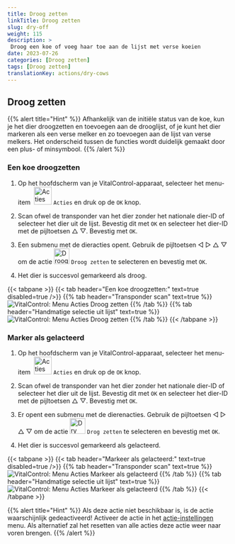 ```yaml
---
title: Droog zetten
linkTitle: Droog zetten
slug: dry-off
weight: 115
description: >
 Droog een koe of voeg haar toe aan de lijst met verse koeien
date: 2023-07-26
categories: [Droog zetten]
tags: [Droog zetten]
translationKey: actions/dry-cows
---
```


## Droog zetten

{{% alert title="Hint" %}}
Afhankelijk van de initiële status van de koe, kun je het dier droogzetten en toevoegen aan de drooglijst, of je kunt het dier markeren als een verse melker en zo toevoegen aan de lijst van verse melkers. Het onderscheid tussen de functies wordt duidelijk gemaakt door een plus- of minsymbool.
{{% /alert %}}

### Een koe droogzetten

1. Op het hoofdscherm van je VitalControl-apparaat, selecteer het menu-item &nbsp;<img src="/icons/actions.svg" width="40" align="bottom" alt="Acties" /> `Acties` en druk op de `OK` knop.

2. Scan ofwel de transponder van het dier zonder het nationale dier-ID of selecteer het dier uit de lijst. Bevestig dit met `OK` en selecteer het dier-ID met de pijltoetsen △ ▽. Bevestig met `OK`.

3. Een submenu met de dieracties opent. Gebruik de pijltoetsen ◁ ▷ △ ▽ om de actie <img src="/icons/actions/dryoff-plus.svg" width="35" align="bottom" alt="Droog zetten" /> `Droog zetten` te selecteren en bevestig met `OK`.

4. Het dier is succesvol gemarkeerd als droog.

{{< tabpane >}}
{{< tab header="Een koe droogzetten:" text=true disabled=true />}}
{{% tab header="Transponder scan" text=true %}}
 ![VitalControl: Menu Acties Droog zetten](../images/dryoff-scan.png "Een koe droogzetten")
{{% /tab %}}
{{% tab header="Handmatige selectie uit lijst" text=true %}}
 ![VitalControl: Menu Acties Droog zetten](../images/dryoff.png "Een koe droogzetten")
{{% /tab %}}
{{< /tabpane >}}

### Marker als gelacteerd

1. Op het hoofdscherm van je VitalControl-apparaat, selecteer het menu-item &nbsp;<img src="/icons/actions.svg" width="40" align="bottom" alt="Acties" /> `Acties` en druk op de `OK` knop.

2. Scan ofwel de transponder van het dier zonder het nationale dier-ID of selecteer het dier uit de lijst. Bevestig dit met `OK` en selecteer het dier-ID met de pijltoetsen △ ▽. Bevestig met `OK`.

3. Er opent een submenu met de dierenacties. Gebruik de pijltoetsen ◁ ▷ △ ▽ om de actie <img src="/icons/actions/dryoff-minus.svg" width="35" align="bottom" alt="Dry off" /> `Drog zetten` te selecteren en bevestig met `OK`.

4. Het dier is succesvol gemarkeerd als gelacteerd.

{{< tabpane >}}
{{< tab header="Markeer als gelacteerd:" text=true disabled=true />}}
{{% tab header="Transponder scan" text=true %}}
 ![VitalControl: Menu Acties Markeer als gelacteerd](../images/lactated-scan.png "Markeer als gelacteerd")
{{% /tab %}}
{{% tab header="Handmatige selectie uit lijst" text=true %}}
 ![VitalControl: Menu Acties Markeer als gelacteerd](../images/lactated.png "Markeer als gelacteerd")
{{% /tab %}}
{{< /tabpane >}}


{{% alert title="Hint" %}}
Als deze actie niet beschikbaar is, is de actie waarschijnlijk gedeactiveerd! Activeer de actie in het [actie-instellingen](../setting/) menu. Als alternatief zal het resetten van alle acties deze actie weer naar voren brengen.
{{% /alert %}}
